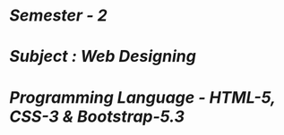 <i><h1>Semester - 2</h1>
<h1>Subject : Web Designing</h1>
<h1>Programming Language - HTML-5, CSS-3 & Bootstrap-5.3</h1></i>
